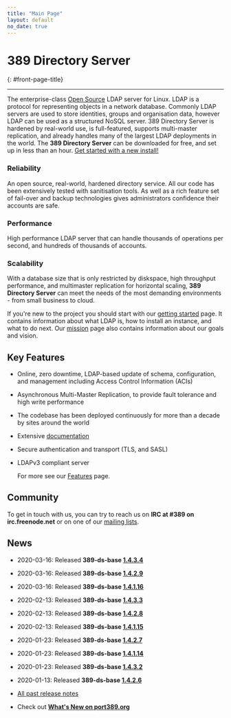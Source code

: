 ```yaml
---
title: "Main Page"
layout: default
no_date: true
---
```


# 389 Directory Server
{: #front-page-title}

---

The enterprise-class [Open Source](docs/389ds/FAQ/licensing.html) LDAP server for Linux. LDAP is a
protocol for representing objects in a network database. Commonly LDAP servers are used to store
identities, groups and organisation data, however LDAP can be used as a structured NoSQL server.
389 Directory Server is hardened by real-world use, is full-featured, supports multi-master
replication, and already handles many of the largest LDAP deployments in the world.
The **389 Directory Server** can be downloaded for free, and set up in less than an hour.
[Get started with a new install!](/docs/389ds/howto/quickstart.html)


<div id="front-page-columns" class="container-fluid">
  <div class="row">
    <div class="col-xs-12 col-md-4">
      <h3 class="front-page-column-title">
        Reliability
      </h3>
      <p class="front-page-column-text">
        An open source, real-world, hardened directory service. All our code has been extensively tested with sanitisation tools. As well as a rich feature set of fail-over and backup technologies gives administrators confidence their accounts are safe.
      </p>
    </div>
    <div class="col-xs-12 col-md-4">
      <h3 class="front-page-column-title">
        Performance
      </h3>
      <p class="front-page-column-text">
        High performance LDAP server that can handle thousands of operations per second, and hundreds of thousands of accounts.
       </p>
    </div>
    <div class="col-xs-12 col-md-4">
      <h3 class="front-page-column-title">
        Scalability
      </h3>
      <p class="front-page-column-text">
        With a database size that is only restricted by diskspace, high throughput performance, and multimaster replication for horizontal scaling, <strong>389 Directory Server</strong> can meet the needs of the most demanding environments - from small business to cloud.
      </p>
    </div>
  </div>
</div>

If you're new to the project you should start with our [getting started](docs/389ds/howto/quickstart.html) page. It contains information about what LDAP is, how to install an instance, and what to do next. Our [mission](docs/389ds/FAQ/mission.html) page also contains information about our goals and vision.

## Key Features

-   Online, zero downtime, LDAP-based update of schema, configuration, and management including Access Control Information (ACIs)
-   Asynchronous Multi-Master Replication, to provide fault tolerance and high write performance
-   The codebase has been deployed continuously for more than a decade by sites around the world
-   Extensive [documentation](https://access.redhat.com/site/documentation/Red_Hat_Directory_Server/)
-   Secure authentication and transport (TLS, and SASL)
-   LDAPv3 compliant server

    For more see our [Features](docs/389ds/FAQ/features.html) page.

## Community

To get in touch with us, you can try to reach us on **IRC at \#389 on irc.freenode.net** or on one of our [mailing lists](docs/389ds/mailing-lists.html).

## News

<!-- Try to keep this list under 10 releases  -->
- 2020-03-16: Released **389-ds-base [1.4.3.4](docs/389ds/releases/release-1-4-3-4.html)**
- 2020-03-16: Released **389-ds-base [1.4.2.9](docs/389ds/releases/release-1-4-2-9.html)**
- 2020-03-16: Released **389-ds-base [1.4.1.16](docs/389ds/releases/release-1-4-1-16.html)**
- 2020-02-13: Released **389-ds-base [1.4.3.3](docs/389ds/releases/release-1-4-3-3.html)**
- 2020-02-13: Released **389-ds-base [1.4.2.8](docs/389ds/releases/release-1-4-2-8.html)**
- 2020-02-13: Released **389-ds-base [1.4.1.15](docs/389ds/releases/release-1-4-1-15.html)**
- 2020-01-23: Released **389-ds-base [1.4.2.7](docs/389ds/releases/release-1-4-2-7.html)**
- 2020-01-23: Released **389-ds-base [1.4.1.14](docs/389ds/releases/release-1-4-1-14.html)**
- 2020-01-23: Released **389-ds-base [1.4.3.2](docs/389ds/releases/release-1-4-3-2.html)**
- 2020-01-13: Released **389-ds-base [1.4.2.6](docs/389ds/releases/release-1-4-2-6.html)**

- [All past release notes](docs/389ds/releases/release-notes.html)

- Check out **[What's New on port389.org](whats_new.html)**


<br>
